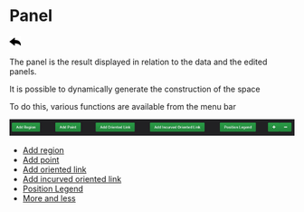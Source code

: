 # Panel

[![](../../screenshots/other/Go-back.png)](../../README.md)

The panel is the result displayed in relation to the data and the edited panels.

It is possible to dynamically generate the construction of the space

To do this, various functions are available from the menu bar

![menu](../../screenshots/panel/menu.jpg)

- [Add region](panel-region.md)
- [Add point](panel-point.md)
- [Add oriented link](panel-oriented-link.md)
- [Add incurved oriented link](panel-incurved-link.md)
- [Position Legend](panel-position-legend.md)
- [More and less](panel-more-less.md)
